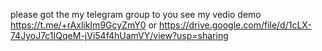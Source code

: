 please got the my telegram group to you see my vedio demo https://t.me/+rAxlikIm9GcyZmY0  or 
https://drive.google.com/file/d/1cLX-74JyoJ7c1IQqeM-jVi54f4hUamVY/view?usp=sharing

